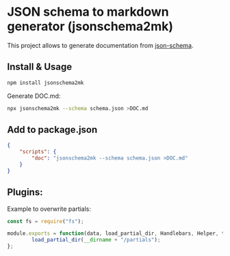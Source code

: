 # JSON schema to markdown generator (jsonschema2mk)

This project allows to generate documentation from [json-schema](https://json-schema.org).

<!--
Supports:
* properties
* all-of
* one-of
* ...
-->

## Install & Usage

```sh
npm install jsonschema2mk
```

Generate DOC.md:

```sh
npx jsonschema2mk --schema schema.json >DOC.md
```

## Add to package.json

```json
{
	"scripts": {
		"doc": "jsonschema2mk --schema schema.json >DOC.md"
	}
}
```

## Plugins:

Example to overwrite partials:

```js
const fs = require("fs");

module.exports = function(data, load_partial_dir, Handlebars, Helper, template){
        load_partial_dir(__dirname + "/partials");
};
```
